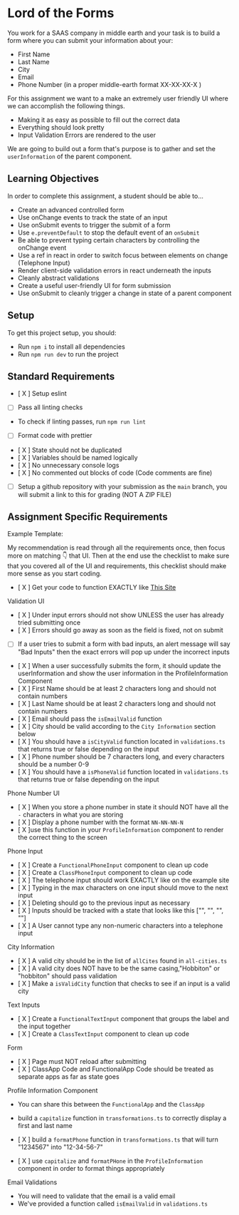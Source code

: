 # Lord of the Forms

You work for a SAAS company in middle earth and your task is to build a form where you can submit your information about your:

- First Name
- Last Name
- City
- Email
- Phone Number (in a proper middle-earth format XX-XX-XX-X )

For this assignment we want to a make an extremely user friendly UI where we can accomplish the following things.

- Making it as easy as possible to fill out the correct data
- Everything should look pretty
- Input Validation Errors are rendered to the user

We are going to build out a form that's purpose is to gather and set the `userInformation` of the parent component.

## Learning Objectives

In order to complete this assignment, a student should be able to...

- Create an advanced controlled form
- Use onChange events to track the state of an input
- Use onSubmit events to trigger the submit of a form
- Use `e.preventDefault` to stop the default event of an `onSubmit`
- Be able to prevent typing certain characters by controlling the onChange event
- Use a ref in react in order to switch focus between elements on change (Telephone Input)
- Render client-side validation errors in react underneath the inputs
- Cleanly abstract validations
- Create a useful user-friendly UI for form submission
- Use onSubmit to cleanly trigger a change in state of a parent component

## Setup

To get this project setup, you should:

- Run `npm i` to install all dependencies
- Run `npm run dev` to run the project

## Standard Requirements

- [ X ] Setup eslint
- [ ] Pass all linting checks

- To check if linting passes, run `npm run lint`

- [ ] Format code with prettier
- [ X ] State should not be duplicated
- [ X ] Variables should be named logically
- [ X ] No unnecessary console logs
- [ X ] No commented out blocks of code (Code comments are fine)
- [ ] Setup a github repository with your submission as the `main` branch, you will submit a link to this for grading (NOT A ZIP FILE)

## Assignment Specific Requirements

Example Template:

My recommendation is read through all the requirements once, then focus more on matching 👇 that UI. Then at the end use the checklist to make sure that you covered all of the UI and requirements, this checklist should make more sense as you start coding.

- [ X ] Get your code to function EXACTLY like [This Site](https://lord-of-the-forms.vercel.app/)

Validation UI

- [ X ] Under input errors should not show UNLESS the user has already tried submitting once
- [ X ] Errors should go away as soon as the field is fixed, not on submit
- [ ] If a user tries to submit a form with bad inputs, an alert message will say "Bad Inputs" then the exact errors will pop up under the incorrect inputs
- [ X ] When a user successfully submits the form, it should update the userInformation and show the user information in the ProfileInformation Component
- [ X ] First Name should be at least 2 characters long and should not contain numbers
- [ X ] Last Name should be at least 2 characters long and should not contain numbers
- [ X ] Email should pass the `isEmailValid` function
- [ X ] City should be valid according to the `City Information` section below
- [ X ] You should have a `isCityValid` function located in `validations.ts` that returns true or false depending on the input
- [ X ] Phone number should be 7 characters long, and every characters should be a number 0-9
- [ X ] You should have a `isPhoneValid` function located in `validations.ts` that returns true or false depending on the input

Phone Number UI

- [ X ] When you store a phone number in state it should NOT have all the `-` characters in what you are storing
- [ X ] Display a phone number with the format `NN-NN-NN-N`
- [ X ]use this function in your `ProfileInformation` component to render the correct thing to the screen

Phone Input

- [ X ] Create a `FunctionalPhoneInput` component to clean up code
- [ X ] Create a `ClassPhoneInput` component to clean up code
- [ X ] The telephone input should work EXACTLY like on the example site
- [ X ] Typing in the max characters on one input should move to the next input
- [ X ] Deleting should go to the previous input as necessary
- [ X ] Inputs should be tracked with a state that looks like this ["", "", "", ""]
- [ X ] A User cannot type any non-numeric characters into a telephone input

City Information

- [ X ] A valid city should be in the list of `allCites` found in `all-cities.ts`
- [ X ] A valid city does NOT have to be the same casing,"Hobbiton" or "hobbiton" should pass validation
- [ X ] Make a `isValidCity` function that checks to see if an input is a valid city

Text Inputs

- [ X ] Create a `FunctionalTextInput` component that groups the label and the input together
- [ X ] Create a `ClassTextInput` component to clean up code

Form

- [ X ] Page must NOT reload after submitting
- [ X ] ClassApp Code and FunctionalApp Code should be treated as separate apps as far as state goes

Profile Information Component

- You can share this between the `FunctionalApp` and the `ClassApp`
- build a `capitalize` function in `transformations.ts` to correctly display a first and last name

- [ X ] build a `formatPhone` function in `transformations.ts` that will turn "1234567" into "12-34-56-7"
- [ X ] use `capitalize` and `formatPHone` in the `ProfileInformation` component in order to format things appropriately

Email Validations

- You will need to validate that the email is a valid email
- We've provided a function called `isEmailValid` in `validations.ts`

